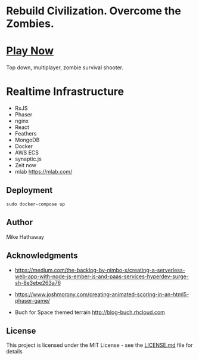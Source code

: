 
# Rebuild Civilization. Overcome the Zombies.


# [Play Now](frontend-service-zmxlosghyt.now.sh)

Top down, multiplayer, zombie survival shooter.

# Realtime Infrastructure

*  RxJS
*  Phaser
*  nginx
*  React
*  Feathers
*  MongoDB
*  Docker
*  AWS ECS
*  synaptic.js
*  Zeit now
*  mlab https://mlab.com/

## Deployment

```
sudo docker-compose up
```  

## Author

Mike Hathaway

## Acknowledgments

*  https://medium.com/the-backlog-by-nimbo-x/creating-a-serverless-web-app-with-node-js-ember-js-and-paas-services-hyperdev-surge-sh-8e3ebe263a76

* https://www.joshmorony.com/creating-animated-scoring-in-an-html5-phaser-game/

* Buch for Space themed terrain http://blog-buch.rhcloud.com


## License

This project is licensed under the MIT License - see the [LICENSE.md](LICENSE.md) file for details
